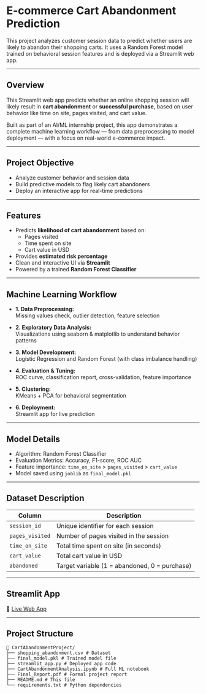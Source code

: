 # E-commerce Cart Abandonment Prediction  

This project analyzes customer session data to predict whether users are likely to abandon their shopping carts. It uses a Random Forest model trained on behavioral session features and is deployed via a Streamlit web app.

---

## Overview

This Streamlit web app predicts whether an online shopping session will likely result in **cart abandonment** or **successful purchase**, based on user behavior like time on site, pages visited, and cart value.

Built as part of an AI/ML internship project, this app demonstrates a complete machine learning workflow — from data preprocessing to model deployment — with a focus on real-world e-commerce impact.

---

## Project Objective

- Analyze customer behavior and session data  
- Build predictive models to flag likely cart abandoners  
- Deploy an interactive app for real-time predictions  

---

## Features

- Predicts **likelihood of cart abandonment** based on:
  - Pages visited
  - Time spent on site
  - Cart value in USD
- Provides **estimated risk percentage**
- Clean and interactive UI via **Streamlit**
- Powered by a trained **Random Forest Classifier**

---

## Machine Learning Workflow

- **1. Data Preprocessing:**  
  Missing values check, outlier detection, feature selection

- **2. Exploratory Data Analysis:**  
  Visualizations using seaborn & matplotlib to understand behavior patterns

- **3. Model Development:**  
  Logistic Regression and Random Forest (with class imbalance handling)

- **4. Evaluation & Tuning:**  
  ROC curve, classification report, cross-validation, feature importance

- **5. Clustering:**  
  KMeans + PCA for behavioral segmentation

- **6. Deployment:**  
  Streamlit app for live prediction

---

## Model Details

- Algorithm: Random Forest Classifier  
- Evaluation Metrics: Accuracy, F1-score, ROC AUC  
- Feature importance: `time_on_site` > `pages_visited` > `cart_value`  
- Model saved using `joblib` as `final_model.pkl`

---

## Dataset Description

| Column         | Description                               |
|----------------|-------------------------------------------|
| `session_id`   | Unique identifier for each session        |
| `pages_visited`| Number of pages visited in the session    |
| `time_on_site` | Total time spent on site (in seconds)     |
| `cart_value`   | Total cart value in USD                   |
| `abandoned`    | Target variable (1 = abandoned, 0 = purchase) |

---

## Streamlit App

🔗 [Live Web App](https://e-commerce-cart-abandonment-analysis.streamlit.app/)

---

## Project Structure

```
📁 CartAbandonmentProject/
├── shopping_abandonment.csv # Dataset
├── final_model.pkl # Trained model file
├── streamlit_app.py # Deployed app code
├── CartAbandonmentAnalysis.ipynb # Full ML notebook
├── Final_Report.pdf # Formal project report
├── README.md # This file
└── requirements.txt # Python dependencies
```

